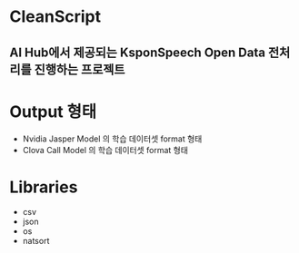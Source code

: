 # CleanScript

## AI Hub에서 제공되는 KsponSpeech Open Data 전처리를 진행하는 프로젝트

# Output 형태
- Nvidia Jasper Model 의 학습 데이터셋 format 형태
- Clova Call Model 의 학습 데이터셋 format 형태

# Libraries
- csv
- json
- os
- natsort
